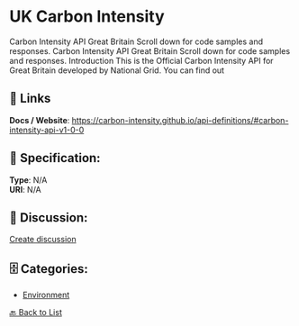 # UK Carbon Intensity


Carbon Intensity API Great Britain Scroll down for code samples and responses. Carbon Intensity API Great Britain Scroll down for code samples and responses. Introduction This is the Official Carbon Intensity API for Great Britain developed by National Grid. You can find out

##  🔗 Links
**Docs / Website**: https://carbon-intensity.github.io/api-definitions/#carbon-intensity-api-v1-0-0

## 🧬 Specification:
**Type**: N/A  
**URI**: N/A

## 💬 Discussion:
[Create discussion](https://github.com/apis-list/apis-list/discussions/new)

## 🗄️ Categories:
- [Environment](https://github.com/apis-list/apis-list#environment)




[🔙 Back to List](https://github.com/apis-list/apis-list)

